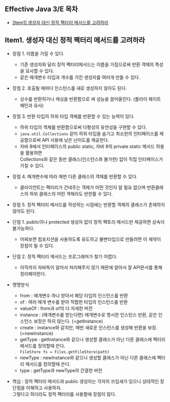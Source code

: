 ## Effective Java 3/E 목차


- [[Item1] 생성자 대신 정적 팩터리 메서드를 고려하라](#Item1.-생성자-대신-정적-팩터리-메서드를-고려하라)


## Item1. 생성자 대신 정적 팩터리 메서드를 고려하라
 * 장점 1.  이름을 가질 수 있다.
    * 기존 생성자와 달리 정적 팩터리메서드는 이름을 가짐으로써 반환 객체의 특성을 묘사할 수 있다.
    * 같은 매개변수 타입과 개수를 가진 생성자를 여러개 만들 수 있다.
 * 장점 2. 호출될 때마다 인스턴스를 새로 생성하지 않아도 된다.
    * 상수를 반환하거나 캐싱을 반환함으로 써 성능을 끌어올린다. (플라이 웨이트 패턴과 유사)
 * 장점 3. 반환 타입의 하위 타입 객체를 반환할 수 있는 능력이 있다.
    * 하위 타입의 객체를 반환함으로써 다형성의 유연성을 구현할 수 있다.
    * `java.util.Collections` 같이 하위 타입을 숨기고 최소한의 인터페이스를 제공함으로써 API 사용에 낮은 난이도를 제공한다.
    * 자바 8에서 인터페이스의 public static, 자바 9의 private static 메서드 허용을 활용하면  
    Collections와 같은 동반 클래스(인스턴스화 불가한) 없이 직접 인터페이스가 가질 수 있다.
  * 장점 4. 매개변수에 따라 매번 다른 클래스의 객체를 반환할 수 있다.
    * 클라이언트는 팩터리가 건네주는 객체가 어떤 것인지 알 필요 없으며 반환클래스의 하위 클래스의 어떤 객체라도 반한활 수 있다.
  * 장점 5. 정적 팩터리 메서드를 작성하는 시점에는 반환할 객체의 클래스가 존재하지 않아도 된다.  
    
  * 단점 1. public이나 protected 생성자 없이 정적 팩토리 메서드만 제공하면 상속이 불가능하다.
    * 어찌보면 컴포지션을 사용하도록 유도하고 불변타입으로 만들려면 이 제약이 장점이 될 수 있다.
  * 단점 2. 정적 팩터리 메서드는 프로그래머가 찾기 어렵다.
    * 아직까지 자바독이 알아서 처리해주지 않기 때문에 알아서 잘 API문서를 통해 정리해야한다.
  * 명명방식
    * from     : 매개변수 하나 받아서 해당 타입의 인스턴스를 반환
    * of       : 여러 매개 변수를 받아 적합한 타입의 인스턴스를 반환
    * valueOf  : from과 of의 더 자세한 버전
    * instance : (매개변수를 받는다면) 매개변수로 명시한 인스턴스 반환, 같은 인스턴스 보장은 하지 않는다. (=getInstance)
    * create   : instance와 같지만, 매번 새로운 인스턴스를 생성해 반환을 보장.(=newInstance)
    * getType  : getInstance와 같으나 생성할 클래스가 아닌 다른 클래스에 팩터리 메서드를 정의할때 쓴다.  
     `FileStore fs = Files.getFileStore(path)`
    * newType : newInstance와 같으나 생성할 클래스가 아닌 다른 클래스에 팩터리 메서드를 정의할때 쓴다.
    * type    : getType과 newType의 간결한 버전
  * 핵심 : 정적 팩터리 메서드와 public 생성자는 각자의 쓰임새가 있으니 상대적인 장단점을 이해하고 사용하자.  
    그렇다고 하더라도 정적 팩터리를 사용함에 장점이 많다.
    
